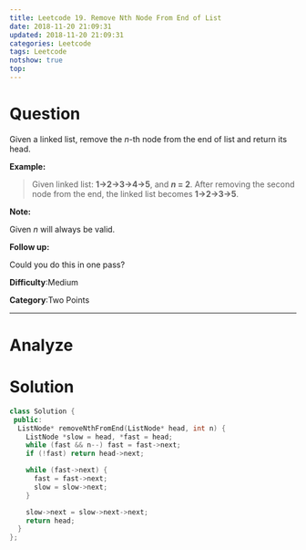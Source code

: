 ```yaml
---
title: Leetcode 19. Remove Nth Node From End of List
date: 2018-11-20 21:09:31
updated: 2018-11-20 21:09:31
categories: Leetcode
tags: Leetcode
notshow: true
top:
---
```


# Question

Given a linked list, remove the  _n_-th node from the end of list and return its head.

**Example:**

> Given linked list: **1->2->3->4->5**, and **_n_ = 2**.
> After removing the second node from the end, the linked list becomes **1->2->3->5**.

**Note:**

Given  _n_  will always be valid.

**Follow up:**

Could you do this in one pass?

**Difficulty**:Medium

**Category**:Two Points

<!-- more -->

------------

# Analyze

# Solution

```cpp
class Solution {
 public:
  ListNode* removeNthFromEnd(ListNode* head, int n) {
    ListNode *slow = head, *fast = head;
    while (fast && n--) fast = fast->next;
    if (!fast) return head->next;

    while (fast->next) {
      fast = fast->next;
      slow = slow->next;
    }

    slow->next = slow->next->next;
    return head;
  }
};
```